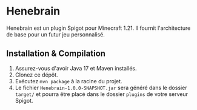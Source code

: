 # Henebrain

Henebrain est un plugin Spigot pour Minecraft 1.21. Il fournit l'architecture de base pour un futur jeu personnalisé.

## Installation & Compilation

1. Assurez-vous d'avoir Java 17 et Maven installés.
2. Clonez ce dépôt.
3. Exécutez `mvn package` à la racine du projet.
4. Le fichier `Henebrain-1.0.0-SNAPSHOT.jar` sera généré dans le dossier `target/` et pourra être placé dans le dossier `plugins` de votre serveur Spigot.

